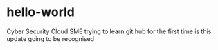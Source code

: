 # hello-world
Cyber Security Cloud SME trying to learn git hub for the first time
is this update going to be recognised 

